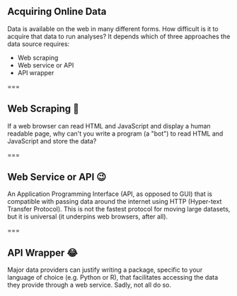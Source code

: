 ---
---

## Acquiring Online Data

Data is available on the web in many different forms. How difficult is it to 
acquire that data to run analyses? It depends which of three approaches
the data source requires:

- Web scraping
- Web service or API
- API wrapper

===

## Web Scraping 🙁

If a web browser can read HTML and JavaScript and display a human readable page,
why can't you write a program (a "bot") to read HTML and JavaScript and store the
data?

===

## Web Service or API 😉

An Application Programming Interface (API, as opposed to GUI) that is compatible
with passing data around the internet using HTTP (Hyper-text Transfer Protocol).
This is not the fastest protocol for moving large datasets, but it is universal
(it underpins web browsers, after all).

===

## API Wrapper 😂

Major data providers can justify writing a package, specific to your
language of choice (e.g. Python or R), that facilitates accessing the
data they provide through a web service. Sadly, not all do so.
